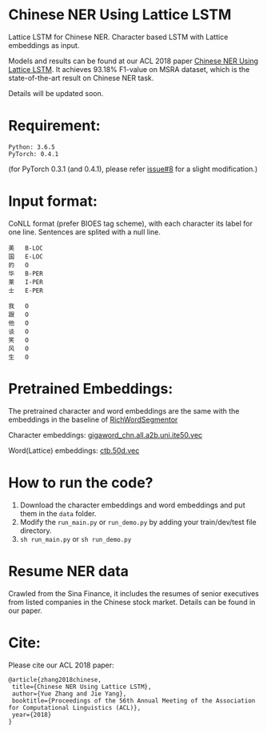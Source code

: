 Chinese NER Using Lattice LSTM
====

Lattice LSTM for Chinese NER. Character based LSTM with Lattice embeddings as input.

Models and results can be found at our ACL 2018 paper [Chinese NER Using Lattice LSTM](https://arxiv.org/pdf/1805.02023.pdf). It achieves 93.18% F1-value on MSRA dataset, which is the state-of-the-art result on Chinese NER task.

Details will be updated soon.

Requirement:
======
	Python: 3.6.5 
	PyTorch: 0.4.1 
(for PyTorch 0.3.1 (and 0.4.1), please refer [issue#8](https://github.com/jiesutd/LatticeLSTM/issues/8) for a slight modification.)

Input format:
======
CoNLL format (prefer BIOES tag scheme), with each character its label for one line. Sentences are splited with a null line.

	美	B-LOC
	国	E-LOC
	的	O
	华	B-PER
	莱	I-PER
	士	E-PER

	我	O
	跟	O
	他	O
	谈	O
	笑	O
	风	O
	生	O 

Pretrained Embeddings:
====
The pretrained character and word embeddings are the same with the embeddings in the baseline of [RichWordSegmentor](https://github.com/jiesutd/RichWordSegmentor)

Character embeddings: [gigaword_chn.all.a2b.uni.ite50.vec](https://pan.baidu.com/s/1pLO6T9D)

Word(Lattice) embeddings: [ctb.50d.vec](https://pan.baidu.com/s/1pLO6T9D)

How to run the code?
====
1. Download the character embeddings and word embeddings and put them in the `data` folder.
2. Modify the `run_main.py` or `run_demo.py` by adding your train/dev/test file directory.
3. `sh run_main.py` or `sh run_demo.py`


Resume NER data 
====
Crawled from the Sina Finance, it includes the resumes of senior executives from listed companies in the Chinese stock market. Details can be found in our paper.


Cite: 
========
Please cite our ACL 2018 paper:

    @article{zhang2018chinese,  
     title={Chinese NER Using Lattice LSTM},  
     author={Yue Zhang and Jie Yang},  
     booktitle={Proceedings of the 56th Annual Meeting of the Association for Computational Linguistics (ACL)},
     year={2018}  
    }